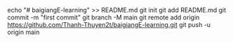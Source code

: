 echo "# baigiangE-learning" >> README.md
git init
git add README.md
git commit -m "first commit"
git branch -M main
git remote add origin https://github.com/Thanh-Thuyen2t/baigiangE-learning.git
git push -u origin main
